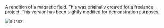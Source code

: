 A rendition of a magnetic field. This was originally created for a freelance project. This version has been slightly modified for demonstration purposes.

![alt text](magnetic_field_gif_interactive.gif)
